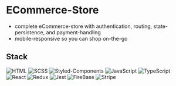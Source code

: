 # ECommerce-Store

* complete eCommerce-store with authentication, routing, state-persistence, and payment-handling
* mobile-responsive so you can shop on-the-go

## Stack

![HTML](https://img.shields.io/badge/-HTML-E34F26?style=flat-square&logo=html5&logoColor=white)
![SCSS](https://img.shields.io/badge/-SCSS-CC6699?style=flat-square&logo=sass&logoColor=white)
![Styled-Components](https://img.shields.io/badge/-Styled--Components-DB7093?style=flat-square&logo=styled-components&logoColor=white)
![JavaScript](https://img.shields.io/badge/-JavaScript-F7DF1E?style=flat-square&logo=javascript&logoColor=black)
![TypeScript](https://img.shields.io/badge/-TypeScript-007ACC?style=flat-square&logo=typescript&logoColor=white)
![React](https://img.shields.io/badge/-React-61DAFB?style=flat-square&logo=react&logoColor=black)
![Redux](https://img.shields.io/badge/-Redux-764ABC?style=flat-square&logo=redux)
![Jest](https://img.shields.io/badge/-Jest-C21325?style=flat-square&logo=jest&logoColor=white)
![FireBase](https://img.shields.io/badge/-FireBase-FFCA28?style=flat-square&logo=firebase&logoColor=black)
![Stripe](https://img.shields.io/badge/-Stripe-008CDD?style=flat-square&logo=stripe&logoColor=white)